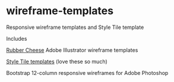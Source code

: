 # wireframe-templates
Responsive wireframe templates and Style Tile template

Includes 

<a href="https://www.rubbercheese.com/a-wireframe-template-for-responsive-web-design/">Rubber Cheese</a> Adobe Illustrator wireframe templates

<a href="http://styletil.es/">Style Tile templates</a> (love these so much)

Bootstrap 12-column responsive wireframes for Adobe Photoshop
